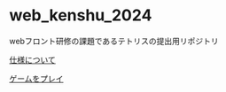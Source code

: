 # web_kenshu_2024
webフロント研修の課題であるテトリスの提出用リポジトリ 

[仕様について](https://confluence.10antz.net/x/yOk2Bw)

[ゲームをプレイ](https://tairiku-shiba-10antz.github.io/web_kenshu_2024/)
